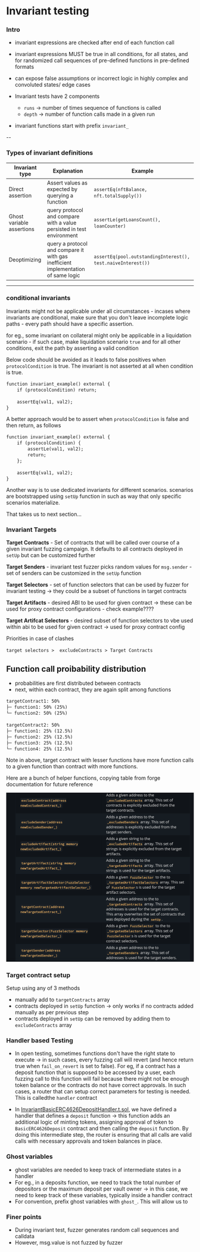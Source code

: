 # Invariant testing

### Intro

- invariant expressions are checked after end of each function call
- invariant expressions MUST be true in all conditions, for all states, and for randomized call sequences of pre-defined functions in pre-defined formats
- can expose false assumptions or incorrect logic in highly complex and convoluted states/ edge cases
- Invariant tests have 2 components

  - `runs` -> number of times sequence of functions is called
  - `depth` -> number of function calls made in a given run

- invariant functions start with prefix `invariant_`

--

### Types of invariant definitions

| Invariant type            | Explanation                                                                       | Example                                                      |
| ------------------------- | --------------------------------------------------------------------------------- | ------------------------------------------------------------ |
| Direct assertion          | Assert values as expected by querying a function                                  | `assertEq(nftBalance, nft.totalSupply())`                    |
| Ghost variable assertions | query protocol and compare with a value persisted in test environment             | `assertLe(getLoansCount(), loanCounter)`                     |
| Deoptimizing              | query a protocol and compare it with gas inefficient implementation of same logic | `assertEq(pool.outstandingInterest(), test.naiveInterest())` |

---

### conditional invariants

Invariants might not be applicable under all circumstances - incases where invariants are conditional, make sure that you don't leave incomplete logic paths - every path should have a specific assertion.

for eg., some invariant on collateral might only be applicable in a liquidation scenario - if such case, make liquidation scenario `true` and for all other conditions, exit the path by asserting a valid condition

Below code should be avoided as it leads to false positives when `protocolCondition` is true. The invariant is not asserted at all when condition is true.

```
function invariant_example() external {
    if (protocolCondition) return;

    assertEq(val1, val2);
}
```

A better approach would be to assert when `protocolCondition` is false and then return, as follows

```
function invariant_example() external {
    if (protocolCondition) {
        assertLe(val1, val2);
        return;
    };

    assertEq(val1, val2);
}
```

Another way is to use dedicated invariants for different scenarios. scenarios are bootstrapped using `setUp` function in such as way that only specific scenarios materialize.

That takes us to next section...

### Invariant Targets

**Target Contracts** - Set of contracts that will be called over course of a given invariant fuzzing campaign. It defaults to all contracts deployed in `setUp` but can be customized further

**Target Senders** - invariant test fuzzer picks random values for `msg.sender` - set of senders can be customized in the `setUp` function

**Target Selectors** - set of function selectors that can be used by fuzzer for invariant testing -> they could be a subset of functions in target contracts

**Target Artifacts** - desired ABI to be used for given contract -> these can be used for proxy contract configurations - check example????

**Target Artifcat Selectors** - desired subset of function selectors to vbe used within abi to be used for given contract -> used for proxy contract config

Priorities in case of clashes

`target selectors >  excludeContracts > Target Contracts`

## Function call proibability distribution

- probabilities are first distributed between contracts
- next, within each contract, they are again split among functions

```
targetContract1: 50%
├─ function1: 50% (25%)
└─ function2: 50% (25%)

targetContract2: 50%
├─ function1: 25% (12.5%)
├─ function2: 25% (12.5%)
├─ function3: 25% (12.5%)
└─ function4: 25% (12.5%)

```

Note in above, target contract with lesser functions have more function calls to a given function than contract with more functions.

Here are a bunch of helper functions, copying table from forge documentation for future reference

![Invariant Helpers](../notes/images/invariant-helpers.png)

### Target contract setup

Setup using any of 3 methods

- manually add to `targetContracts` array
- contracts deployed in `setUp` function -> only works if no contracts added manually as per previous step
- contracts deployed in `setUp` can be removed by adding them to `excludeContracts` array

### Handler based Testing

- In open testing, sometimes functions don't have the right state to execute -> in such cases, every fuzzing call will revert (and hence return true when `fail_on_revert` is set to false). For eg, if a contract has a deposit function that is supposed to be accessed by a user, each fuzzing call to this function will fail because there might not be enough token balance or the contracts do not have correct approvals. In such cases, a router that can setup correct parameters for testing is needed. This is calledthe `handler` contract

- In [InvariantBasicERC4626DepositHandler.t.sol](../test/invariants/InvariantBasicERC4626DepositHandler.t.sol), we have defined a handler that defines a `deposit` function -> this function adds an additional logic of minting tokens, assigning approval of token to `BasicERC4626Deposit` contract and then calling the `deposit` function. By doing this intermediate step, the router is ensuring that all calls are valid calls with necessary approvals and token balances in place.

### Ghost variables

- ghost variables are needed to keep track of intermediate states in a handler
- For eg., in a deposits function, we need to track the total number of depositors or the maximum deposit per vault owner -> in this case, we need to keep track of these variables, typically inside a handler contract
- For convention, prefix ghost variables with `ghost_`. This will allow us to

### Finer points

- During invariant test, fuzzer generates random call sequences and calldata
- However, msg.value is not fuzzed by fuzzer
